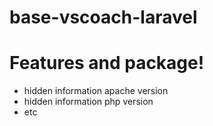 
# base-vscoach-laravel

# Features and package!

  - hidden information apache version
  - hidden information php version
  - etc
